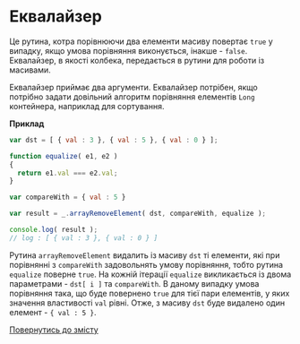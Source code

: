 # Еквалайзер

Це рутина, котра порівнюючи два елементи масиву повертає <code>true</code> у випадку, якщо умова порівняння виконується,
інакше - <code>false</code>. Еквалайзер, в якості колбека, передається в рутини для роботи із масивами.

<!-- xxx : check consistancy -->

Еквалайзер приймає два аргументи. Еквалайзер потрібен, якщо потрібно задати довільний алгоритм порівняння елементів `Long` 
контейнера, наприклад для сортування.

**Приклад**

```js
var dst = [ { val : 3 }, { val : 5 }, { val : 0 } ];

function equalize( e1, e2 )
{
  return e1.val === e2.val;
}

var compareWith = { val : 5 }

var result = _.arrayRemoveElement( dst, compareWith, equalize );

console.log( result );
// log : [ { val : 3 }, { val : 0 } ]
```
Рутина `arrayRemoveElement` видалить із масиву `dst` ті елементи, які при порівнянні з `compareWith` задовольнять
умову порівняння, тобто рутина `equalize` поверне <code>true</code>. 
На кожній ітерації `equalize` викликається із двома параметрами - `dst[ i ]` та `compareWith`. 
В даному випадку умова порівняння така, що буде повернено <code>true</code> для тієї пари елементів,
у яких значення властивості `val` рівні.
Отже, з масиву `dst` буде видалено один елемент - `{ val : 5 }`.

[Повернутись до змісту](../README.md#концепції)
